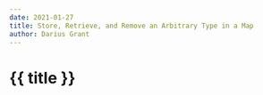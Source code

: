 ```yaml
---
date: 2021-01-27
title: Store, Retrieve, and Remove an Arbitrary Type in a Map
author: Darius Grant
---
```

<h1>{{ title }}</h1>
